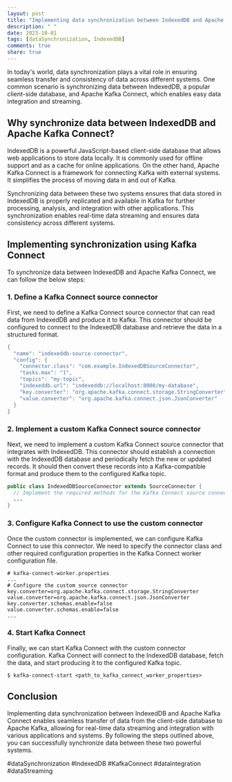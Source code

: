 ```yaml
---
layout: post
title: "Implementing data synchronization between IndexedDB and Apache Kafka Connect"
description: " "
date: 2023-10-01
tags: [dataSynchronization, IndexedDB]
comments: true
share: true
---
```


In today's world, data synchronization plays a vital role in ensuring seamless transfer and consistency of data across different systems. One common scenario is synchronizing data between IndexedDB, a popular client-side database, and Apache Kafka Connect, which enables easy data integration and streaming.

## Why synchronize data between IndexedDB and Apache Kafka Connect?

IndexedDB is a powerful JavaScript-based client-side database that allows web applications to store data locally. It is commonly used for offline support and as a cache for online applications. On the other hand, Apache Kafka Connect is a framework for connecting Kafka with external systems. It simplifies the process of moving data in and out of Kafka.

Synchronizing data between these two systems ensures that data stored in IndexedDB is properly replicated and available in Kafka for further processing, analysis, and integration with other applications. This synchronization enables real-time data streaming and ensures data consistency across different systems.

## Implementing synchronization using Kafka Connect

To synchronize data between IndexedDB and Apache Kafka Connect, we can follow the below steps:

### 1. Define a Kafka Connect source connector

First, we need to define a Kafka Connect source connector that can read data from IndexedDB and produce it to Kafka. This connector should be configured to connect to the IndexedDB database and retrieve the data in a structured format.

```java
{
  "name": "indexeddb-source-connector",
  "config": {
    "connector.class": "com.example.IndexedDBSourceConnector",
    "tasks.max": "1",
    "topics": "my-topic",
    "indexeddb.url": "indexeddb://localhost:8000/my-database",
    "key.converter": "org.apache.kafka.connect.storage.StringConverter",
    "value.converter": "org.apache.kafka.connect.json.JsonConverter"
  }
}
```

### 2. Implement a custom Kafka Connect source connector

Next, we need to implement a custom Kafka Connect source connector that integrates with IndexedDB. This connector should establish a connection with the IndexedDB database and periodically fetch the new or updated records. It should then convert these records into a Kafka-compatible format and produce them to the configured Kafka topic.

```java
public class IndexedDBSourceConnector extends SourceConnector {
  // Implement the required methods for the Kafka Connect source connector
  ...
}
```

### 3. Configure Kafka Connect to use the custom connector

Once the custom connector is implemented, we can configure Kafka Connect to use this connector. We need to specify the connector class and other required configuration properties in the Kafka Connect worker configuration file.

```properties
# kafka-connect-worker.properties
...
# Configure the custom source connector
key.converter=org.apache.kafka.connect.storage.StringConverter
value.converter=org.apache.kafka.connect.json.JsonConverter
key.converter.schemas.enable=false
value.converter.schemas.enable=false
...
```

### 4. Start Kafka Connect

Finally, we can start Kafka Connect with the custom connector configuration. Kafka Connect will connect to the IndexedDB database, fetch the data, and start producing it to the configured Kafka topic.

```
$ kafka-connect-start <path_to_kafka_connect_worker_properties>
```

## Conclusion

Implementing data synchronization between IndexedDB and Apache Kafka Connect enables seamless transfer of data from the client-side database to Apache Kafka, allowing for real-time data streaming and integration with various applications and systems. By following the steps outlined above, you can successfully synchronize data between these two powerful systems.

#dataSynchronization #IndexedDB #KafkaConnect #dataIntegration #dataStreaming